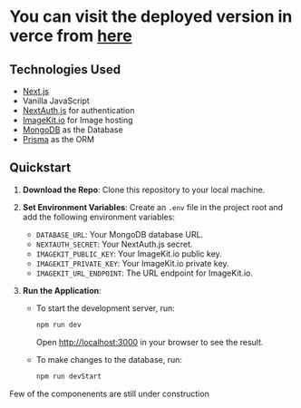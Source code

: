 
# You can visit the deployed version in verce from [here](https://02-ecom.vercel.app/)

## Technologies Used

- [Next.js](https://nextjs.org/)
- Vanilla JavaScript
- [NextAuth.js](https://next-auth.js.org/) for authentication
- [ImageKit.io](https://imagekit.io/) for Image hosting
- [MongoDB](https://www.mongodb.com/) as the Database
- [Prisma](https://www.prisma.io/) as the ORM

## Quickstart

1. **Download the Repo**: Clone this repository to your local machine.

2. **Set Environment Variables**: Create an `.env` file in the project root and add the following environment variables:

   - `DATABASE_URL`: Your MongoDB database URL.
   - `NEXTAUTH_SECRET`: Your NextAuth.js secret.
   - `IMAGEKIT_PUBLIC_KEY`: Your ImageKit.io public key.
   - `IMAGEKIT_PRIVATE_KEY`: Your ImageKit.io private key.
   - `IMAGEKIT_URL_ENDPOINT`: The URL endpoint for ImageKit.io.

3. **Run the Application**:
   - To start the development server, run:
     ```sh
     npm run dev
     ```
     Open [http://localhost:3000](http://localhost:3000) in your browser to see the result.

   - To make changes to the database, run:
     ```sh
     npm run devStart
     ```

Few of the componenents are still under construction
